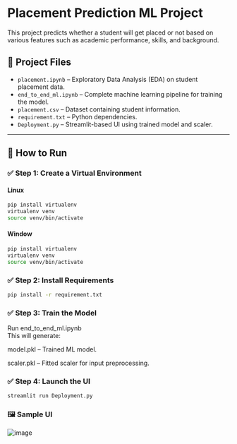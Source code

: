 # Placement Prediction ML Project

This project predicts whether a student will get placed or not based on various features such as academic performance, skills, and background.

## 📂 Project Files

- `placement.ipynb` – Exploratory Data Analysis (EDA) on student placement data.
- `end_to_end_ml.ipynb` – Complete machine learning pipeline for training the model.
- `placement.csv` – Dataset containing student information.
- `requirement.txt` – Python dependencies.
- `Deployment.py` – Streamlit-based UI using trained model and scaler.

---

## 🚀 How to Run

### ✅ Step 1: Create a Virtual Environment

#### Linux

```bash
pip install virtualenv
virtualenv venv
source venv/bin/activate
```

#### Window

```bash
pip install virtualenv
virtualenv venv
source venv/bin/activate
```

### ✅ Step 2: Install Requirements

```bash
pip install -r requirement.txt
```

 ### ✅ Step 3: Train the Model
Run end_to_end_ml.ipynb <br>
This will generate:

model.pkl – Trained ML model.

scaler.pkl – Fitted scaler for input preprocessing.

### ✅ Step 4: Launch the UI

```bash
streamlit run Deployment.py
```

### 🖼️ Sample UI

![image](https://github.com/user-attachments/assets/3832c967-2122-4c09-ba9b-876ab4a664bf)




